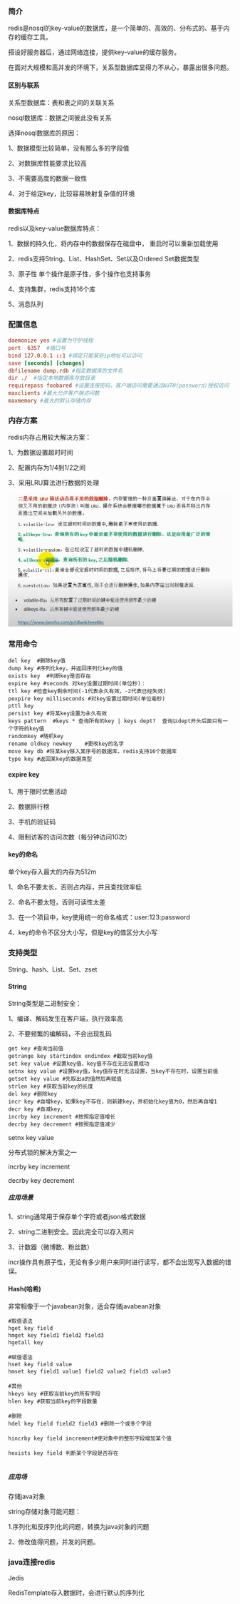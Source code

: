 ### 简介

redis是nosql的key-value的数据库，是一个简单的、高效的、分布式的、基于内存的缓存工具。

搭设好服务器后，通过网络连接，提供key-value的缓存服务。

在面对大规模和高并发的环境下，关系型数据库显得力不从心，暴露出很多问题。	

#### 区别与联系

关系型数据库：表和表之间的关联关系

nosql数据库：数据之间彼此没有关系

选择nosql数据库的原因：

1、数据模型比较简单，没有那么多的字段值

2、对数据库性能要求比较高

3、不需要高度的数据一致性

4、对于给定key，比较容易映射复杂值的环境

#### 数据库特点

redis以及key-value数据库特点：

1、数据的持久化，将内存中的数据保存在磁盘中，	重启时可以重新加载使用

2、redis支持String、List、HashSet、Set以及Ordered Set数据类型

3、原子性  单个操作是原子性，多个操作也支持事务

4、支持集群，redis支持16个库

5、消息队列



### 配置信息

~~~conf
daemonize yes #设置为守护线程
port  6357  #端口号
bind 127.0.0.1 ::1 #绑定只能某些ip地址可以访问
save [seconds] [changes]
dbfilename dump.rdb #指定数据库的文件名
dir ./  #指定本地数据库存放目录
requirepass foobared #设置连接密码，客户端访问需要通过AUTH(password)授权访问
maxclients #最大允许客户端访问数
maxmemory #最大的默认存储内存
~~~

### 内存方案

redis内存占用较大解决方案：

1、为数据设置超时时间

2、配置内存为1/4到1/2之间

3、采用LRU算法进行数据的处理

![image-20210423201440372](redis/image-20210423201440372.png)



### 常用命令

~~~
del key	 #删除key值
dump key #序列化key，并返回序列化key的值
exists key 	#判断key是否存在
expire key #seconds 对key设置过期时间(单位秒)：
ttl key #检查key剩余时间(-1代表永久有效，-2代表已经失效)
pexpire key milliseconds #对key设置过期时间(单位毫秒)
pttl key 
persist key #将某key设置为永久有效
keys pattern  #keys * 查询所有的key | keys dept?  查询以dept开头后面只有一个字符的key值
randomkey #随机key
rename oldkey newkey 	#更改key的名字
move key db #将某key移入某序号的数据库，redis支持16个数据库
type key #返回某key的数据类型

~~~

#### expire key

1、用于限时优惠活动

2、数据排行榜

3、手机的验证码

4、限制访客的访问次数（每分钟访问10次）

#### key的命名

单个key存入最大的内存为512m

1、命名不要太长，否则占内存，并且查找效率低

2、命名不要太短，否则可读性太差

3、在一个项目中，key使用统一的命名格式：user:123:password

4、key的命令不区分大小写，但是key的值区分大小写

### 支持类型

String、hash、List、Set、zset

#### String

String类型是二进制安全：

1、编译、解码发生在客户端，执行效率高

2、不要频繁的编解码，不会出现乱码

~~~redis
get key	#查询当前值
getrange key startindex endindex #截取当前key值
set key value #设置key值，key值不存在无法设置成功
setnx key value #设置key值，key值存在时无法设置，当key不存在时，设置当前值  
getset key value #先取出a的值然后再赋值
strlen key #获取当前key的长度	
del key #删除key
incr key #自增key，如果key不存在，则新建key，并初始化key值为0，然后再自增1
decr key #自减key,
incrby key increment #按照指定值增长
decrby key decrement #按照指定值减少
~~~

setnx key value

分布式锁的解决方案之一

incrby key increment

decrby key decrement

##### 应用场景

1、string通常用于保存单个字符或者json格式数据

2、string二进制安全。因此完全可以存入照片

3、计数器（微博数、粉丝数）

​	incr操作具有原子性，无论有多少用户来同时进行读写，都不会出现写入数据的错误。

#### Hash(哈希)

非常相像于一个javabean对象，适合存储javabean对象

~~~
#取值语法
hget key field
hmget key field1 field2 field3
hgetall key

#赋值语法
hset key field value
hmset key field1 value1 field2 value2 field3 value3

#其他
hkeys key #获取当前key的所有字段
hlen key #获取当前key的字段数量

#删除
hdel key field field2 field3 #删除一个或多个字段

hincrby key field increment#使对象中的整形字段增加某个值

hexists key field 判断某个字段是否存在
	
~~~

##### 应用场

存储java对象

string存储对象可能问题：

1.序列化和反序列化的问题，转换为java对象的问题

2、修改值得问题，并发的问题。



### java连接redis

Jedis

RedisTemplate存入数据时，会进行默认的序列化